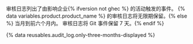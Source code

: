 审核日志列出了由影响企业{% ifversion not ghec %} 的活动触发的事件。 {% data variables.product.product_name %} 的审核日志将无限期保留。{% else %} 当月到前六个月内。 审核日志将 Git 事件保留 7 天。{% endif %}

{% data reusables.audit_log.only-three-months-displayed %}
